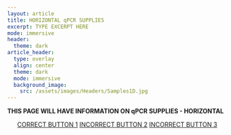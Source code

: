 ```yaml
---
layout: article
title: HORIZONTAL qPCR SUPPLIES
excerpt: TYPE EXCERPT HERE
mode: immersive
header:
  theme: dark
article_header:
  type: overlay
  align: center
  theme: dark
  mode: immersive
  background_image:
    src: /assets/images/Headers/Samples1D.jpg
---
```


**THIS PAGE WILL HAVE INFORMATION ON qPCR SUPPLIES - HORIZONTAL**


<p align="center">
<a class="button button--outline-primary button--pill" href="HorizontalqPCR1">CORRECT BUTTON 1</a> <a class="button button--outline-primary button--pill" href="HorizontalqPCR2">INCORRECT BUTTON 2</a> <a class="button button--outline-primary button--pill" href="HorizontalqPCR2">INCORRECT BUTTON 3</a></p>
